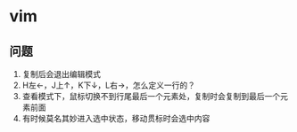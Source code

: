 # vim

## 问题

1. 复制后会退出编辑模式
2. H左←，J上↑，K下↓，L右→，怎么定义一行的？
3. 查看模式下，鼠标切换不到行尾最后一个元素处，复制时会复制到最后一个元素前面
4. 有时候莫名其妙进入选中状态，移动贯标时会选中内容
